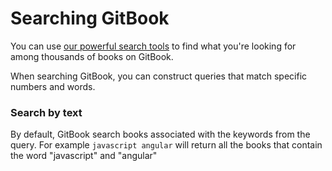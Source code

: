 # Searching GitBook

You can use [our powerful search tools](https://www.gitbook.com/search) to find what you're looking for among thousands of books on GitBook.

When searching GitBook, you can construct queries that match specific numbers and words.


### Search by text

By default, GitBook search books associated with the keywords from the query. For example `javascript angular` will return all the books that contain the word "javascript" and "angular"





